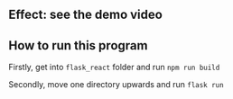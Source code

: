 ## Effect: see the demo video

## How to run this program
Firstly, get into `flask_react` folder and run `npm run build`

Secondly, move one directory upwards and run `flask run`
